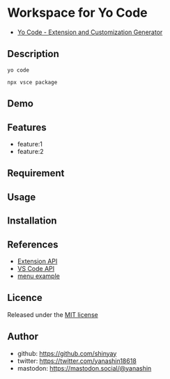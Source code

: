 # Workspace for Yo Code

- [Yo Code - Extension and Customization Generator](https://github.com/microsoft/vscode-generator-code)

## Description

```shell
yo code
```

```shell
npx vsce package
```

## Demo

## Features

- feature:1
- feature:2

## Requirement

## Usage

## Installation

## References

- [Extension API](https://code.visualstudio.com/api)
- [VS Code API](https://code.visualstudio.com/api/references/vscode-api)
- [menu example](https://code.visualstudio.com/api/references/contribution-points#menu-example)

## Licence

Released under the [MIT license](https://gist.githubusercontent.com/shinyay/56e54ee4c0e22db8211e05e70a63247e/raw/34c6fdd50d54aa8e23560c296424aeb61599aa71/LICENSE)

## Author

- github: <https://github.com/shinyay>
- twitter: <https://twitter.com/yanashin18618>
- mastodon: <https://mastodon.social/@yanashin>
